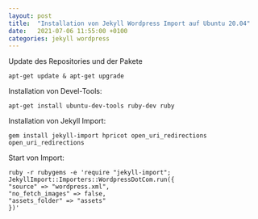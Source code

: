 ```yaml
---
layout: post
title:  "Installation von Jekyll Wordpress Import auf Ubuntu 20.04"
date:   2021-07-06 11:55:00 +0100
categories: jekyll wordpress
---
```

Update des Repositories und der Pakete

    apt-get update & apt-get upgrade

Installation von Devel-Tools:

    apt-get install ubuntu-dev-tools ruby-dev ruby

Installation von Jekyll Import:

    gem install jekyll-import hpricot open_uri_redirections open_uri_redirections
    
Start von Import:

    ruby -r rubygems -e 'require "jekyll-import";
    JekyllImport::Importers::WordpressDotCom.run({
    "source" => "wordpress.xml",
    "no_fetch_images" => false,
    "assets_folder" => "assets"
    })'
